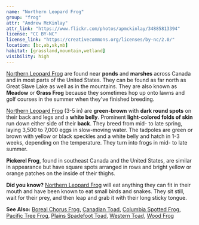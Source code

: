 ```yaml
---
name: "Northern Leopard Frog"
group: "frog"
attr: "Andrew McKinlay"
attr_link: "https://www.flickr.com/photos/apmckinlay/34885813394"
license: "CC BY-NC"
license_link: "https://creativecommons.org/licenses/by-nc/2.0/"
location: [bc,ab,sk,mb]
habitat: [grassland,mountain,wetland]
visibility: high
---
```

[Northern Leopard Frog](/herps/norlfrog/) are found near **ponds** and **marshes** across Canada and in most parts of the United States. They can be found as far north as Great Slave Lake as well as in the mountains. They are also known as **Meadow** or **Grass Frog** because they sometimes hop up onto lawns and golf courses in the summer when they've finished breeding.

[Northern Leopard Frog](/herps/norlfrog/) (3-5 in) are **green-brown** with **dark round spots** on their back and legs and a **white belly**. Prominent **light-colored folds of skin** run down either side of their **back**. They breed from mid- to late spring, laying 3,500 to 7,000 eggs in slow-moving water. The tadpoles are green or brown with yellow or black speckles and a white belly and hatch in 1-3 weeks, depending on the temperature. They turn into frogs in mid- to late summer.

__Pickerel Frog__, found in southeast Canada and the United States, are similar in appearance but have square spots arranged in rows and bright yellow or orange patches on the inside of their thighs.

**Did you know?** [Northern Leopard Frog](/herps/norlfrog/) will eat anything they can fit in their mouth and have been known to eat small birds and snakes. They sit still, wait for their prey, and then leap and grab it with their long sticky tongue.

<!-- generated, do not edit -->
**See Also:**
[Boreal Chorus Frog](/herps/borchor/),
[Canadian Toad](/herps/cantoad/),
[Columbia Spotted Frog](/herps/colsfrog/),
[Pacific Tree Frog](/herps/pactfrog/),
[Plains Spadefoot Toad](/herps/plainspade/),
[Western Toad](/herps/westtoad/),
[Wood Frog](/herps/woodfrog/)
